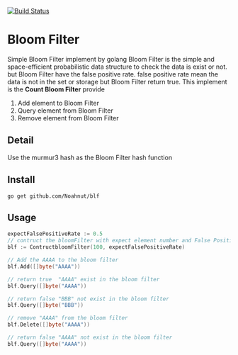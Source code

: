 [![Build Status](https://travis-ci.com/Noahnut/blf.svg?branch=main)](https://travis-ci.com/Noahnut/blf)

# Bloom Filter
Simple Bloom Filter implement by golang
Bloom Filter is the simple and space-efficient probabilistic data structure to check the data is exist or not. but Bloom Filter have the false positive rate. false positive rate mean the data is not in the set or storage but Bloom Filter return true.
This implement is the **Count Bloom Filter** provide
1. Add element to Bloom Filter
2. Query element from Bloom Filter
3. Remove element from Bloom Filter

## Detail
Use the murmur3 hash as the Bloom Filter hash function

## Install 
```shell
go get github.com/Noahnut/blf
```

## Usage
```go
expectFalsePositiveRate := 0.5
// contruct the bloomFilter with expect element number and False Positive Rate
blf := ContructbloomFilter(100, expectFalsePositiveRate)

// Add the AAAA to the bloom filter
blf.Add([]byte("AAAA"))

// return true  "AAAA" exist in the bloom filter
blf.Query([]byte("AAAA")) 

// return false "BBB" not exist in the bloom filter
blf.Query([]byte("BBB"))

// remove "AAAA" from the bloom filter
blf.Delete([]byte("AAAA"))

// return false "AAAA" not exist in the bloom filter
blf.Query([]byte("AAAA"))
```